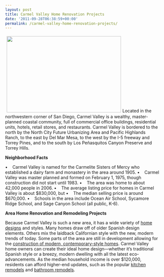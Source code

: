 ```yaml
---
layout: post
title: Carmel Valley Home Renovation Projects
date: '2011-09-28T06:38:59+00:00'
permalink: /carmel-valley-home-renovation-projects/
---
```

<img class="alignleft" style="margin: 5px;" src="http://www.murraylampert.com/images/gallery/outdoor/OutdoorSpacePatioWalls.jpg" alt="" width="371" height="248" />Located in the northwestern corner of San Diego, Carmel Valley is a wealthy, master-planned coastal community, full of commercial office buildings, residential units, hotels, retail stores, and restaurants. Carmel Valley is bordered to the north by the North City Future Urbanizing Area and Pacific Highlands Ranch, to the east by Del Mar Mesa, to the west by the I-5 freeway and Torrey Pines, and to the south by Los Peñasquitos Canyon Preserve and Torrey Hills.

<strong>Neighborhood Facts</strong>

•    Carmel Valley is named for the Carmelite Sisters of Mercy who established a dairy farm and monastery in the area around 1905.
•    Carmel Valley was master planned and formed on February 1, 1975, though construction did not start until 1983.
•    The area was home to about 42,000 people in 2006.
•    The average listing price for homes in Carmel Valley is about $830,000, but
•    The median selling price is around $670,000.
•    Schools in the area include Ocean Air School, Sycamore Ridge School, and Sage Canyon School (all public, K-6).

<strong>Area Home Renovation and Remodeling Projects</strong>

Because Carmel Valley is such a new area, it has a wide variety of <a href="http://www.murraylampert.com/san-diego-home-design-serivces/">home designs</a> and styles. Many homes draw off of older Spanish design elements. Others mix the laidback Californian style with the new, modern trends of today. Some parts of the area are still in development allowing for the <a href="http://www.murraylampert.com/san-diego-design-build-contractors/">construction of modern, contemporary-style homes</a>. Carmel Valley home owners can create their ideal home design—whether it’s traditional Spanish style or a breezy, modern dwelling with all the latest eco-advancements. As the median household income is over $120,000, residents can afford higher-end updates, such as the popular <a href="http://www.murraylampert.com/san-diego-kitchen-remodeling-services/">kitchen remodels</a> and <a href="http://www.murraylampert.com/san-diego-bathroom-remodeling-services/">bathroom remodels</a>.

